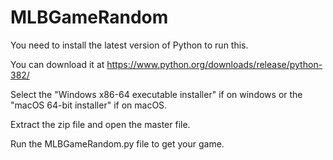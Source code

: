 # MLBGameRandom
You need to install the latest version of Python to run this.

You can download it at https://www.python.org/downloads/release/python-382/

Select the "Windows x86-64 executable installer" if on windows or the "macOS 64-bit installer" if on macOS.

Extract the zip file and open the master file.

Run the MLBGameRandom.py file to get your game.
